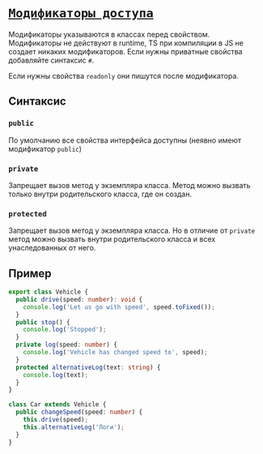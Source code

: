 # [`Модификаторы доступа`](../index.md)

Модификаторы указываются в классах перед свойством. Модификаторы не действуют в runtime, TS при компиляции в JS не создает никаких модификаторов. Если нужны приватные свойства добавляйте синтаксис `#`.

Если нужны свойства `readonly` они пишутся после модификатора.

## Синтаксис

### `public`

По умолчанию все свойства интерфейса доступны (неявно имеют модификатор `public`)

### `private`

Запрещает вызов метод у экземпляра класса. Метод можно вызвать только внутри родительского класса, где он создан.

### `protected`

Запрещает вызов метод у экземпляра класса. Но в отличие от `private` метод можно вызвать внутри родительского класса и всех унаследованных от него.

## Пример

```ts
export class Vehicle {
  public drive(speed: number): void {
    console.log('Let us go with speed', speed.toFixed());
  }
  public stop() {
    console.log('Stopped');
  }
  private log(speed: number) {
    console.log('Vehicle has changed speed to', speed);
  }
  protected alternativeLog(text: string) {
    console.log(text);
  }
}

class Car extends Vehicle {
  public changeSpeed(speed: number) {
    this.drive(speed);
    this.alternativeLog('Логи');
  }
}
```
